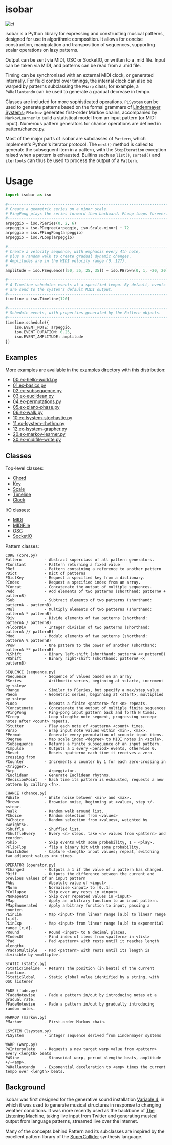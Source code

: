 # isobar

![ci](https://github.com/ideoforms/isobar/workflows/ci/badge.svg)

isobar is a Python library for expressing and constructing musical patterns, designed for use in algorithmic composition. It allows for concise construction, manipulation and transposition of sequences, supporting scalar operations on lazy patterns.

Output can be sent via MIDI, OSC or SocketIO, or written to a .mid file. Input can be taken via MIDI, and patterns can be read from a .mid file.

Timing can be synchronised with an external MIDI clock, or generated internally. For fluid control over timings, the internal clock can also be warped by patterns subclassing the `PWarp` class; for example, a `PWRallantando` can be used to generate a gradual decrease in tempo.

Classes are included for more sophisticated operations. `PLSystem` can be used to generate patterns based on the formal grammars of [Lindenmayer Systems](http://en.wikipedia.org/wiki/L-system); `PMarkov` generates first-order Markov chains, accompanied by `MarkovLearner` to build a statistical model from an input pattern (or MIDI input). Numerous pattern generators for chance operations are defined in [pattern/chance.py](isobar/pattern/chance.py).

Most of the major parts of isobar are subclasses of `Pattern`, which implement's Python's iterator protocol. The `next()` method is called to generate the subsequent item in a pattern, with the `StopIteration` exception raised when a pattern is exhausted. Builtins such as `list()`, `sorted()` and `itertools` can thus be used to process the output of a `Pattern`.

# Usage

```python
import isobar as iso

#------------------------------------------------------------------------
# Create a geometric series on a minor scale.
# PingPong plays the series forward then backward. PLoop loops forever.
#------------------------------------------------------------------------
arpeggio = iso.PSeries(0, 2, 6)
arpeggio = iso.PDegree(arpeggio, iso.Scale.minor) + 72
arpeggio = iso.PPingPong(arpeggio)
arpeggio = iso.PLoop(arpeggio)

#------------------------------------------------------------------------
# Create a velocity sequence, with emphasis every 4th note,
# plus a random walk to create gradual dynamic changes.
# Amplitudes are in the MIDI velocity range (0..127).
#------------------------------------------------------------------------
amplitude = iso.PSequence([50, 35, 25, 35]) + iso.PBrown(0, 1, -20, 20)

#------------------------------------------------------------------------
# A Timeline schedules events at a specified tempo. By default, events
# are send to the system's default MIDI output.
#------------------------------------------------------------------------
timeline = iso.Timeline(120)

#------------------------------------------------------------------------
# Schedule events, with properties generated by the Pattern objects.
#------------------------------------------------------------------------
timeline.schedule({
    iso.EVENT_NOTE: arpeggio,
    iso.EVENT_DURATION: 0.25,
    iso.EVENT_AMPLITUDE: amplitude
})
```

## Examples

More examples are available in the [examples](examples) directory with this
distribution:

* [00.ex-hello-world.py](examples/00.ex-hello-world.py)
* [01.ex-basics.py](examples/01.ex-basics.py)
* [02.ex-subsequence.py](examples/02.ex-subsequence.py)
* [03.ex-euclidean.py](examples/03.ex-euclidean.py)
* [04.ex-permutations.py](examples/04.ex-permutations.py)
* [05.ex-piano-phase.py](examples/05.ex-piano-phase.py)
* [06.ex-walk.py](examples/06.ex-walk.py)
* [10.ex-lsystem-stochastic.py](examples/10.ex-lsystem-stochastic.py)
* [11.ex-lsystem-rhythm.py](examples/11.ex-lsystem-rhythm.py)
* [12.ex-lsystem-grapher.py](examples/12.ex-lsystem-grapher.py)
* [20.ex-markov-learner.py](examples/20.ex-markov-learner.py)
* [30.ex-midifile-write.py](examples/30.ex-midifile-write.py)

## Classes

Top-level classes:

* [Chord](isobar/chord.py)
* [Key](isobar/key.py)
* [Scale](isobar/scale.py)
* [Timeline](isobar/timeline.py)
* [Clock](isobar/clock.py)

I/O classes:

* [MIDI](isobar/io/midi.py)
* [MIDIFile](isobar/io/midifile.py)
* [OSC](isobar/io/osc.py)
* [SocketIO](isobar/io/socketio.py)

Pattern classes:

    CORE (core.py)
    Pattern          - Abstract superclass of all pattern generators.
    PConstant        - Pattern returning a fixed value
    PRef             - Pattern containing a reference to another pattern
    PDict            - Dict of patterns
    PDictKey         - Request a specified key from a dictionary.
    PIndex           - Request a specified index from an array.
    PConcat          - Concatenate the output of multiple sequences.
    PAdd             - Add elements of two patterns (shorthand: patternA + patternB)
    PSub             - Subtract elements of two patterns (shorthand: patternA - patternB)
    PMul             - Multiply elements of two patterns (shorthand: patternA * patternB)
    PDiv             - Divide elements of two patterns (shorthand: patternA / patternB)
    PFloorDiv        - Integer division of two patterns (shorthand: patternA // patternB)
    PMod             - Modulo elements of two patterns (shorthand: patternA % patternB)
    PPow             - One pattern to the power of another (shorthand: patternA ** patternB)
    PLShift          - Binary left-shift (shorthand: patternA << patternB)
    PRShift          - Binary right-shift (shorthand: patternA << patternB)

    SEQUENCE (sequence.py)
    PSequence        - Sequence of values based on an array
    PSeries          - Arithmetic series, beginning at <start>, increment by <step>
    PRange           - Similar to PSeries, but specify a max/step value.
    PGeom            - Geometric series, beginning at <start>, multiplied by <step>
    PLoop            - Repeats a finite <pattern> for <n> repeats.
    PConcatenate     - Concatenate the output of multiple finite sequences
    PPingPong        - Ping-pong input pattern back and forth N times.
    PCreep           - Loop <length>-note segment, progressing <creep> notes after <count> repeats.
    PStutter         - Play each note of <pattern> <count> times.
    PWrap            - Wrap input note values within <min>, <max>.
    PPermut          - Generate every permutation of <count> input items.
    PDegree          - Map scale index <degree> to MIDI notes in <scale>.
    PSubsequence     - Returns a finite subsequence of an input pattern.
    PImpulse         - Outputs a 1 every <period> events, otherwise 0.
    PReset           - Resets <pattern> each time it receives a zero-crossing from
    PCounter         - Increments a counter by 1 for each zero-crossing in <trigger>.
    PArp             - Arpeggiator.
    PEuclidean       - Generate Euclidean rhythms.
    PDecisionPoint   - Each time its pattern is exhausted, requests a new pattern by calling <fn>.

    CHANCE (chance.py)
    PWhite           - White noise between <min> and <max>.
    PBrown           - Brownian noise, beginning at <value>, step +/-<step>.
    PWalk            - Random walk around list.
    PChoice          - Random selection from <values>
    PWChoice         - Random selection from <values>, weighted by <weights>.
    PShuffle         - Shuffled list.
    PShuffleEvery    - Every <n> steps, take <n> values from <pattern> and reorder.
    PSkip            - Skip events with some probability, 1 - <play>.
    PFlipFlop        - flip a binary bit with some probability.
    PSwitchOne       - Capture <length> input values; repeat, switching two adjacent values <n> times.

    OPERATOR (operator.py)
    PChanged         - Outputs a 1 if the value of a pattern has changed.
    PDiff            - Outputs the difference between the current and previous values of an input pattern
    PAbs             - Absolute value of <input>
    PNorm            - Normalise <input> to [0..1].
    PCollapse        - Skip over any rests in <input>
    PNoRepeats       - Skip over repeated values in <input>
    PMap             - Apply an arbitrary function to an input pattern.
    PMapEnumerated   - Apply arbitrary function to input, passing a counter.
    PLinLin          - Map <input> from linear range [a,b] to linear range [c,d].
    PLinExp          - Map <input> from linear range [a,b] to exponential range [c,d].
    PRound           - Round <input> to N decimal places.
    PIndexOf         - Find index of items from <pattern> in <list>
    PPad             - Pad <pattern> with rests until it reaches length <length>.
    PPadToMultiple   - Pad <pattern> with rests until its length is divisible by <multiple>.

    STATIC (static.py)
    PStaticTimeline  - Returns the position (in beats) of the current timeline.
    PStaticGlobal    - Static global value identified by a string, with OSC listener

    FADE (fade.py)
    PFadeNotewise    - Fade a pattern in/out by introducing notes at a gradual rate.
    PFadeNotewise    - Fade a pattern in/out by gradually introducing random notes.

    MARKOV (markov.py)
    PMarkov          - First-order Markov chain.

    LSYSTEM (lsystem.py)
    PLSystem         - integer sequence derived from Lindenmayer systems

    WARP (warp.py)
    PWInterpolate    - Requests a new target warp value from <pattern> every <length> beats
    PWSine           - Sinosoidal warp, period <length> beats, amplitude +/-<amp>.
    PWRallantando    - Exponential deceleration to <amp> times the current tempo over <length> beats.


## Background

isobar was first designed for the generative sound installation [Variable 4](http://www.variable4.org.uk), in which it was used to generate musical structures in response to changing weather conditions. It was more recently used as the backbone of [The Listening Machine](http://www.thelisteningmachine.org/), taking live input from Twitter and generating musical output from language patterns, streamed live over the internet.

Many of the concepts behind Pattern and its subclasses are inspired by the excellent pattern library of the [SuperCollider](http://supercollider.sf.net) synthesis language.

